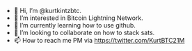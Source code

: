 - 👋 Hi, I’m @kurtkintzbtc.
- 👀 I’m interested in Bitcoin Lightning Network.
- 🌱 I’m currently learning how to use github.
- 💞️ I’m looking to collaborate on how to stack sats.
- 📫 How to reach me PM via https://twitter.com/KurtBTC21M
<!---
kurtkintzbtc/kurtkintzbtc is a ✨ special ✨ repository because its `README.md` (this file) appears on your GitHub profile.
You can click the Preview link to take a look at your changes.
--->
